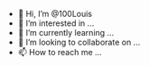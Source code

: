 - 👋 Hi, I’m @100Louis
- 👀 I’m interested in ...
- 🌱 I’m currently learning ...
- 💞️ I’m looking to collaborate on ...
- 📫 How to reach me ...

<!---
100Louis/100Louis is a ✨ special ✨ repository because its `README.md` (this file) appears on your GitHub profile.
You can click the Preview link to take a look at your changes.
--->
